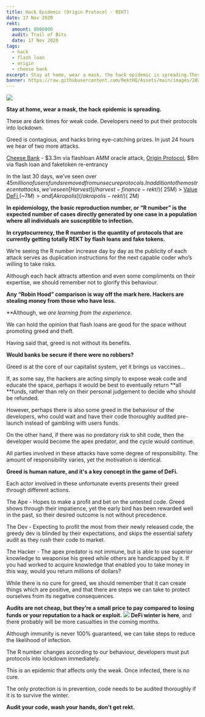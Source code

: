 ```yaml
---
title: Hack Epidemic (Origin Protocol - REKT)
date: 17 Nov 2020
rekt: 
  amount: 8000000
  audit: Trail of Bits
  date: 17 Nov 2020
tags:
  - hack
  - flash loan
  - origin
  - cheese bank
excerpt: Stay at home, wear a mask, the hack epidemic is spreading.These are dark times for weak code. Developers need to put their protocols into lockdown. Greed is contagious, and hacks bring eye-catching prizes. In just 24 hours we hear of two more attacks.
banner: https://raw.githubusercontent.com/RektHQ/Assets/main/images/2020/11/Unti111tled.png
---
```


![](https://raw.githubusercontent.com/RektHQ/Assets/main/images/2020/11/Unti111tled.png)

**Stay at home, wear a mask, the hack epidemic is spreading.**

These are dark times for weak code. Developers need to put their protocols into lockdown.

Greed is contagious, and hacks bring eye-catching prizes. In just 24 hours we hear of two more attacks.

[Cheese Bank](https://twitter.com/CheeseBank2020/status/1328343819201380353?s=20) - $3.3m via flashloan AMM oracle attack, [Origin Protocol](https://twitter.com/IslandKiyo/status/1328517581041491968?s=20), $8m via flash loan and faketoken re-entrancy

In the last 30 days, we’ve seen over $45 million of users funds removed from unsecure protocols. In addition to the most recent attacks, we’ve seen [Harvest](/harvest-finance-rekt/) (~$25M) > [Value DeFi ](/value-defi-rekt/)(~$7M)> and [Akropolis ](/akropolis-rekt/)(~$2M)

**In epidemiology, the basic reproduction number, or “R number” is the expected number of cases directly generated by one case in a population where all individuals are susceptible to infection.**

**In cryptocurrency, the R number is the quantity of protocols that are currently getting totally REKT by flash loans and fake tokens.**

We’re seeing the R number increase day by day as the publicity of each attack serves as duplication instructions for the next capable coder who’s willing to take risks.

Although each hack attracts attention and even some compliments on their expertise, we should remember not to glorify this behaviour.

**Any “Robin Hood” comparison is way off the mark here. Hackers are stealing money from those who have less.**

**Although, we *are *learning from the experience.**

We can hold the opinion that flash loans are good for the space without promoting greed and theft.

Having said that, greed is not without its benefits.

**Would banks be secure if there were no robbers?**

Greed is at the core of our capitalist system, yet it brings us vaccines...

If, as some say, the hackers are acting simply to expose weak code and educate the space, perhaps it would be best to eventually return **all **funds, rather than rely on their personal judgement to decide who should be refunded.

However, perhaps there is also some greed in the behaviour of the developers, who could wait and have their code thoroughly audited pre-launch instead of gambling with users funds.

On the other hand, if there was no predatory risk to shit code, then the developer would become the apex predator, and the cycle would continue.

All parties involved in these attacks have some degree of responsibility. The amount of responsibility varies, yet the motivation is identical.

**Greed is human nature, and it's a key concept in the game of DeFi.**

Each actor involved in these unfortunate events presents their greed through different actions.

The Ape - Hopes to make a profit and bet on the untested code. Greed shows through their impatience, yet the early bird has been rewarded well in the past, so their desired outcome is not without precedence.

The Dev - Expecting to profit the most from their newly released code, the greedy dev is blinded by their expectations, and skips the essential safety audit as they rush their code to market.

The Hacker - The apex predator is not immune, but is able to use superior knowledge to weaponise his greed while others are handicapped by it. If you had worked to acquire knowledge that enabled you to take money in this way, would you return millions of dollars?

While there is no cure for greed, we should remember that it can create things which are positive, and that there are steps we can take to protect ourselves from its negative consequences.

**Audits are not cheap, but they’re a small price to pay compared to losing funds or your reputation to a hack or exploit.**
![](https://raw.githubusercontent.com/RektHQ/Assets/main/images/2020/11/spanish-flu-promo-4.jpeg)
**DeFi winter is here**, and there probably will be more casualties in the coming months.

Although immunity is never 100% guaranteed, we can take steps to reduce the likelihood of infection.

The R number changes according to our behaviour, developers must put protocols into lockdown immediately.

This is an epidemic that affects only the weak. Once infected, there is no cure.

The only protection is in prevention, code needs to be audited thoroughly if it is to survive the winter.

**Audit your code, wash your hands, don’t get rekt.**
